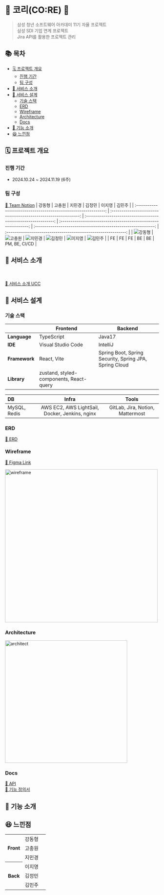 # 💙 코리(CO:RE) 💙

> 삼성 청년 소프트웨어 아카데미 11기 자율 프로젝트  
> 삼성 SDI 기업 연계 프로젝트  
> Jira API를 활용한 프로젝트 관리

## 📚 목차

- [🗓️ 프로젝트 개요](#️-프로젝트-개요)
  - [진행 기간](#진행-기간)
  - [팀 구성](#팀-구성)
- [📢 서비스 소개](#-서비스-소개)
- [🥳 서비스 설계](#-서비스-설계)
  - [기술 스택](#기술-스택)
  - [ERD](#erd)
  - [Wireframe](#wireframe)
  - [Architecture](#architecture)
  - [Docs](#docs)
- [🤗 기능 소개](#-기능-소개)
- [😆 느낀점](#-느낀점)

## 🗓️ 프로젝트 개요

### 진행 기간

- 2024.10.24 ~ 2024.11.19 (6주)

### 팀 구성

[📎 Team Notion](https://ineedalotofmoney.notion.site/SDI-11db8335ace6801dad00d1ecc27f3f4b?pvs=4)
| 강동형 | 고충원 | 지민경 | 김정민 | 이지영 | 김민주 |
| :--------------------------------------------------------------: | :--------------------------------------------------------------: | :--------------------------------------------------------------: | :--------------------------------------------------------------: | :-------------------------------------------------------------: | :-------------------------------------------------------------: |
| ![강동형](https://avatars.githubusercontent.com/u/156388917?v=4) | ![고충원](https://avatars.githubusercontent.com/u/156388848?v=4) | ![지민경](https://avatars.githubusercontent.com/u/101303331?v=4) | ![김정민](https://avatars.githubusercontent.com/u/101504594?v=4) | ![이지영](https://avatars.githubusercontent.com/u/46306166?v=4) | ![김민주](https://avatars.githubusercontent.com/u/69795199?v=4) |
| FE | FE | FE | BE | BE | PM, BE, CI/CD |

## 📢 서비스 소개

<!-- TODO: 서비스 소개 작성 -->

<br/><br/>
[📎 서비스 소개 UCC](#)

## 🥳 서비스 설계

### 기술 스택

|               | Frontend                                | Backend                                                |
| ------------- | --------------------------------------- | ------------------------------------------------------ |
| **Language**  | TypeScript                              | Java17                                                 |
| **IDE**       | Visual Studio Code                      | IntelliJ                                               |
| **Framework** | React, Vite                             | Spring Boot, Spring Security, Spring JPA, Spring Cloud |
| **Library**   | zustand, styled-components, React-query |                                                        |

| DB           |                     Infra                      |              Tools               |
| :----------- | :--------------------------------------------: | :------------------------------: |
| MySQL, Redis | AWS EC2, AWS LightSail, Docker, Jenkins, nginx | GitLab, Jira, Notion, Mattermost |

### ERD

[📎 ERD](https://www.erdcloud.com/d/aHjCRhFZ8NccGZaJA)

### Wireframe

[📎 Figma Link](https://www.figma.com/design/lpn5wan6lxWHXhsDLMy0c3/Project?node-id=1-2&t=sUOfVKpMumma8e8d-1)

<img src="https://img1.daumcdn.net/thumb/R1280x0/?scode=mtistory2&fname=https%3A%2F%2Fblog.kakaocdn.net%2Fdn%2FPoWsy%2FbtsKLuby6Hm%2Fhn2oPilqtl3ot8jZw0V3P1%2Fimg.png" height="500px" alt="wireframe"/>

### Architecture

<img src="https://img1.daumcdn.net/thumb/R1280x0/?scode=mtistory2&fname=https%3A%2F%2Fblog.kakaocdn.net%2Fdn%2FtJz5L%2FbtsKMoByI55%2FPtpE2rgsQ7SvaWyysMLyqk%2Fimg.png" height="400px" alt="architect"/>

### Docs

[📎 API](https://ineedalotofmoney.notion.site/API-11db8335ace68122bc35fa791e2dd9eb?pvs=4)  
[📎 기능 정의서](#)

## 🤗 기능 소개

<!-- TODO: 기능 소개 작성 -->

## 😆 느낀점

<table>
  <tr>
    <th rowspan="3">Front</th>
    <td>강동형</td>
    <td>
    <!-- TODO: 강동형 느낀점 -->
    </td>
  </tr>
  <tr>
    <td>고충원</td>
    <td>
    <!-- TODO: 고충원 느낀점 -->
    </td>
  </tr>
    <tr>
    <td>
     지민경
    </td>
    <td>
    <!-- TODO: 지민경 느낀점 -->
    </td>
  </tr>

  <tr>
    <th rowspan="3">Back</th>
    <td>이지영</td>
    <td>
    <!-- TODO: 이지영 느낀점 -->
    </td>

  </tr>
  <tr>
    <td>김정민</td>
    <td>
    <!-- TODO: 김정민 느낀점 -->
    </td>
  </tr>

  <tr>
    <td>김민주</td>
    <td>
     <!-- TODO: 김민주 느낀점 -->
    </td>
  </tr>
</table>
